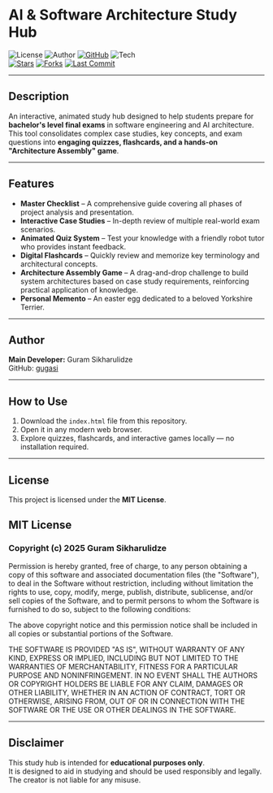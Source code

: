 # AI & Software Architecture Study Hub

![License](https://img.shields.io/badge/license-MIT-green.svg)
![Author](https://img.shields.io/badge/author-Guram%20Sikharulidze-blue)
[![GitHub](https://img.shields.io/badge/github-gugasi-black?logo=github)](https://github.com/gugasi)
![Tech](https://img.shields.io/badge/tech-HTML%2FCSS%2FJS-orange)  
[![Stars](https://img.shields.io/github/stars/gugasi/AI-Software-Architecture-Study-Hub?style=social)](https://github.com/gugasi/AI-Software-Architecture-Study-Hub/stargazers)
[![Forks](https://img.shields.io/github/forks/gugasi/AI-Software-Architecture-Study-Hub?style=social)](https://github.com/gugasi/AI-Software-Architecture-Study-Hub/network/members)
[![Last Commit](https://img.shields.io/github/last-commit/gugasi/AI-Software-Architecture-Study-Hub)](https://github.com/gugasi/AI-Software-Architecture-Study-Hub/commits/main)

---

## Description
An interactive, animated study hub designed to help students prepare for **bachelor's level final exams** in software engineering and AI architecture.  
This tool consolidates complex case studies, key concepts, and exam questions into **engaging quizzes, flashcards, and a hands-on "Architecture Assembly" game**.

---

## Features
- **Master Checklist** – A comprehensive guide covering all phases of project analysis and presentation.  
- **Interactive Case Studies** – In-depth review of multiple real-world exam scenarios.  
- **Animated Quiz System** – Test your knowledge with a friendly robot tutor who provides instant feedback.  
- **Digital Flashcards** – Quickly review and memorize key terminology and architectural concepts.  
- **Architecture Assembly Game** – A drag-and-drop challenge to build system architectures based on case study requirements, reinforcing practical application of knowledge.  
- **Personal Memento** – An easter egg dedicated to a beloved Yorkshire Terrier.  

---

## Author
**Main Developer:** Guram Sikharulidze  
GitHub: [gugasi](https://github.com/gugasi)

---

## How to Use
1. Download the `index.html` file from this repository.  
2. Open it in any modern web browser.  
3. Explore quizzes, flashcards, and interactive games locally — no installation required.  

---

## License
This project is licensed under the **MIT License**.  


## MIT License
### Copyright (c) 2025 Guram Sikharulidze

Permission is hereby granted, free of charge, to any person obtaining a copy
of this software and associated documentation files (the "Software"), to deal
in the Software without restriction, including without limitation the rights
to use, copy, modify, merge, publish, distribute, sublicense, and/or sell
copies of the Software, and to permit persons to whom the Software is
furnished to do so, subject to the following conditions:

The above copyright notice and this permission notice shall be included in all
copies or substantial portions of the Software.

THE SOFTWARE IS PROVIDED "AS IS", WITHOUT WARRANTY OF ANY KIND, EXPRESS OR
IMPLIED, INCLUDING BUT NOT LIMITED TO THE WARRANTIES OF MERCHANTABILITY,
FITNESS FOR A PARTICULAR PURPOSE AND NONINFRINGEMENT. IN NO EVENT SHALL THE
AUTHORS OR COPYRIGHT HOLDERS BE LIABLE FOR ANY CLAIM, DAMAGES OR OTHER
LIABILITY, WHETHER IN AN ACTION OF CONTRACT, TORT OR OTHERWISE, ARISING FROM,
OUT OF OR IN CONNECTION WITH THE SOFTWARE OR THE USE OR OTHER DEALINGS IN THE
SOFTWARE.



---

## Disclaimer
This study hub is intended for **educational purposes only**.  
It is designed to aid in studying and should be used responsibly and legally.  
The creator is not liable for any misuse.

